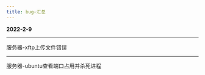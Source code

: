 ```yaml
---
title: bug-汇总
---
```


**2022-2-9**

***

服务器-xftp上传文件错误



***

服务器-ubuntu查看端口占用并杀死进程

